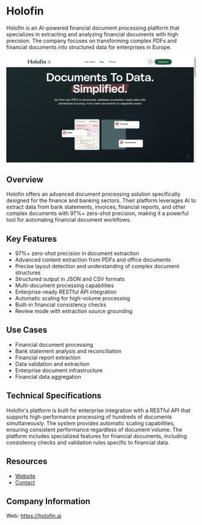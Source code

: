 # Holofin

Holofin is an AI-powered financial document processing platform that specializes in extracting and analyzing financial documents with high precision. The company focuses on transforming complex PDFs and financial documents into structured data for enterprises in Europe.

![Holofin](assets/holofin.png)


## Overview

Holofin offers an advanced document processing solution specifically designed for the finance and banking sectors. Their platform leverages AI to extract data from bank statements, invoices, financial reports, and other complex documents with 97%+ zero-shot precision, making it a powerful tool for automating financial document workflows.

## Key Features

- 97%+ zero-shot precision in document extraction
- Advanced content extraction from PDFs and office documents
- Precise layout detection and understanding of complex document structures
- Structured output in JSON and CSV formats
- Multi-document processing capabilities
- Enterprise-ready RESTful API integration
- Automatic scaling for high-volume processing
- Built-in financial consistency checks
- Review mode with extraction source grounding

## Use Cases

- Financial document processing
- Bank statement analysis and reconciliation
- Financial report extraction
- Data validation and extraction
- Enterprise document infrastructure
- Financial data aggregation

## Technical Specifications

Holofin's platform is built for enterprise integration with a RESTful API that supports high-performance processing of hundreds of documents simultaneously. The system provides automatic scaling capabilities, ensuring consistent performance regardless of document volume. The platform includes specialized features for financial documents, including consistency checks and validation rules specific to financial data.

## Resources

- [Website](https://holofin.ai)
- [Contact](https://holofin.ai/contact/)

## Company Information

Web: <https://holofin.ai>